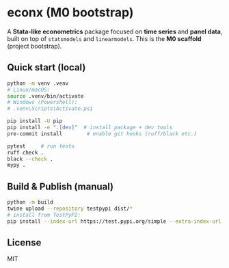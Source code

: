 # econx (M0 bootstrap)

A **Stata-like econometrics** package focused on **time series** and **panel data**, built on
top of `statsmodels` and `linearmodels`. This is the **M0 scaffold** (project bootstrap).



## Quick start (local)

```bash
python -m venv .venv
# Linux/macOS:
source .venv/bin/activate
# Windows (Powershell):
# .venv\Scripts\Activate.ps1

pip install -U pip
pip install -e ".[dev]"  # install package + dev tools
pre-commit install        # enable git hooks (ruff/black etc.)

pytest     # run tests
ruff check .
black --check .
mypy .
```

## Build & Publish (manual)
```bash
python -m build
twine upload --repository testpypi dist/*
# install from TestPyPI:
pip install --index-url https://test.pypi.org/simple --extra-index-url https://pypi.org/simple econx
```

## License
MIT
